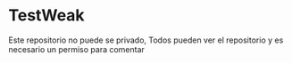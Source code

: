 # TestWeak
Este repositorio no puede se privado, Todos pueden ver el repositorio y es necesario un permiso para comentar
